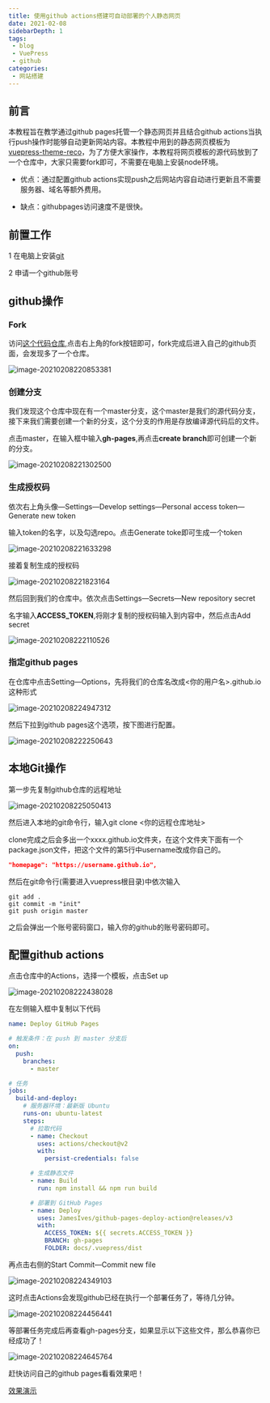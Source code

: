 ```yaml
---
title: 使用github actions搭建可自动部署的个人静态网页
date: 2021-02-08
sidebarDepth: 1
tags:
 - blog
 - VuePress
 - github
categories: 
 - 网站搭建
---
```

## 前言

本教程旨在教学通过github pages托管一个静态网页并且结合github actions当执行push操作时能够自动更新网站内容。本教程中用到的静态网页模板为[vuepress-theme-reco](https://vuepress-theme-reco.recoluan.com/views/1.x/)，为了方便大家操作，本教程将网页模板的源代码放到了一个仓库中，大家只需要fork即可，不需要在电脑上安装node环境。

- 优点：通过配置github actions实现push之后网站内容自动进行更新且不需要服务器、域名等额外费用。

- 缺点：githubpages访问速度不是很快。

## 前置工作

1 在电脑上安装[git](https://git-scm.com/)

2 申请一个github账号

## github操作

### Fork

访问[这个代码仓库](https://github.com/yuyinws/vuepress),点击右上角的fork按钮即可，fork完成后进入自己的github页面，会发现多了一个仓库。

![image-20210208220853381](https://i.loli.net/2021/02/08/WZQK6UXmzHPFEbL.png)

### 创建分支

我们发现这个仓库中现在有一个master分支，这个master是我们的源代码分支，接下来我们需要创建一个新的分支，这个分支的作用是存放编译源代码后的文件。

点击master，在输入框中输入**gh-pages**,再点击**create branch**即可创建一个新的分支。

![image-20210208221302500](https://i.loli.net/2021/02/08/Wo2naPvMwhtIrCU.png)

### 生成授权码

依次右上角头像—Settings—Develop settings—Personal access token—Generate new token

输入token的名字，以及勾选repo。点击Generate toke即可生成一个token

![image-20210208221633298](https://i.loli.net/2021/02/08/nOFEV3m6c2sq1vx.png)



接着复制生成的授权码

![image-20210208221823164](https://i.loli.net/2021/02/08/wtRNoyVg7zqcrIn.png)

然后回到我们的仓库中。依次点击Settings—Secrets—New repository secret

名字输入**ACCESS_TOKEN**,将刚才复制的授权码输入到内容中，然后点击Add secret

![image-20210208222110526](https://i.loli.net/2021/02/08/rAs7X4Q5UCOJv8P.png)

### 指定github pages

在仓库中点击Setting—Options，先将我们的仓库名改成<你的用户名>.github.io这种形式

![image-20210208224947312](https://i.loli.net/2021/02/08/3xyu7kOACdHeqvl.png)



然后下拉到github pages这个选项，按下图进行配置。

![image-20210208222250643](https://i.loli.net/2021/02/08/BwLSh52VJDPE1st.png)

## 本地Git操作

第一步先复制github仓库的远程地址

![image-20210208225050413](https://i.loli.net/2021/02/08/aSHwPWqe8uYQz3p.png)

然后进入本地的git命令行，输入git clone <你的远程仓库地址>

clone完成之后会多出一个xxxx.github.io文件夹，在这个文件夹下面有一个package.json文件，把这个文件的第5行中username改成你自己的。

``` json
"homepage": "https://username.github.io",
```

然后在git命令行(需要进入vuepress根目录)中依次输入

``` git
git add .
git commit -m "init"
git push origin master
```

之后会弹出一个账号密码窗口，输入你的github的账号密码即可。

## 配置github actions

点击仓库中的Actions，选择一个模板，点击Set up

![image-20210208222438028](https://i.loli.net/2021/02/08/jhsIiH2kDTYa5rq.png)

在左侧输入框中复制以下代码

``` yaml
name: Deploy GitHub Pages

# 触发条件：在 push 到 master 分支后
on:
  push:
    branches:
      - master

# 任务
jobs:
  build-and-deploy:
    # 服务器环境：最新版 Ubuntu
    runs-on: ubuntu-latest
    steps:
      # 拉取代码
      - name: Checkout
        uses: actions/checkout@v2
        with:
          persist-credentials: false

      # 生成静态文件
      - name: Build
        run: npm install && npm run build

      # 部署到 GitHub Pages
      - name: Deploy
        uses: JamesIves/github-pages-deploy-action@releases/v3
        with:
          ACCESS_TOKEN: ${{ secrets.ACCESS_TOKEN }}
          BRANCH: gh-pages
          FOLDER: docs/.vuepress/dist

```

再点击右侧的Start Commit—Commit new file

![image-20210208224349103](https://i.loli.net/2021/02/08/x9Rf8Q3buchnFHZ.png)

这时点击Actions会发现github已经在执行一个部署任务了，等待几分钟。

![image-20210208224456441](https://i.loli.net/2021/02/08/8apGB2KvPyrUQqO.png)

等部署任务完成后再查看gh-pages分支，如果显示以下这些文件，那么恭喜你已经成功了！

![image-20210208224645764](https://i.loli.net/2021/02/08/sXy1IqJ86l3toHT.png)



赶快访问自己的github pages看看效果吧！

[效果演示](https://yuy1nws.github.io/)

